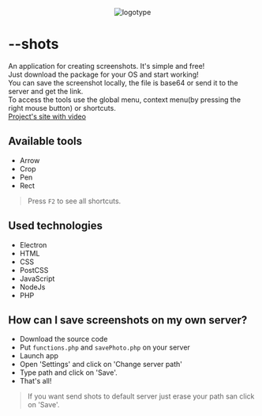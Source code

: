 <p align="center"> <img src="http://shots.binjo.ru/src/icongh.png" alt="logotype" /> </p>

# --shots 
An application for creating screenshots. It's simple and free!<br />
Just download the package for your OS and start working!<br />
You can save the screenshot locally, the file is base64 or send it to the server and get the link.<br />
To access the tools use the global menu, context menu(by pressing the right mouse button) or shortcuts.<br />
[Project's site with video](http://shots.binjo.ru)

## Available tools
* Arrow
* Crop
* Pen
* Rect<br />

> Press `F2` to see all shortcuts.

## Used technologies
* Electron
* HTML
* CSS
* PostCSS
* JavaScript
* NodeJs
* PHP

## How can I save screenshots on my own server?
* Download the source code
* Put `functions.php` and `savePhoto.php` on your server
* Launch app
* Open 'Settings' and click on 'Change server path'
* Type path and click on 'Save'.
* That's all! 

> If you want send shots to default server just erase your path san click on 'Save'.

